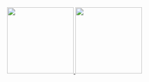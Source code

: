 <div align="center">
  <a href="https://github.com/Aoiewrug">
  <img height="150em" src="https://github-readme-stats.vercel.app/api?username=Aoiewrug&show_icons=true&theme=darkclude_all_commits=true&count_private=true"/>
  <img height="150em" src="https://github-readme-stats.vercel.app/api/top-langs/?username=Aoiewrug&layout=compact&langs_count=7&theme=dark"/>
</div>



